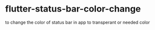 # flutter-status-bar-color-change
to change the color of status bar in app to transperant or needed color
